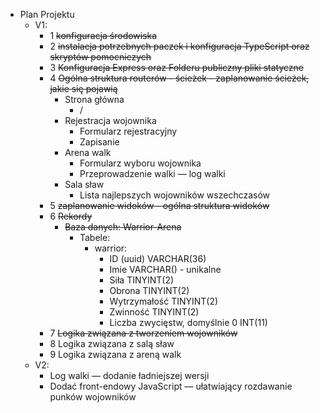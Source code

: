 - Plan Projektu
    - V1:
        - 1 ~~konfiguracja środowiska~~
        - 2 ~~instalacja potrzebnych paczek i konfiguracja TypeScript oraz skryptów pomocniczych~~
        - 3 ~~Konfiguracja Express oraz Folderu publiczny pliki statyczne~~
        - 4 ~~Ogólna struktura routerów - ścieżek - zaplanowanie ścieżek, jakie się pojawią~~
            - Strona główna
                - /
            - Rejestracja wojownika
                - Formularz rejestracyjny
                - Zapisanie
            - Arena walk
                - Formularz wyboru wojownika
                - Przeprowadzenie walki — log walki
            - Sala sław
                - Lista najlepszych wojowników wszechczasów
        - 5 ~~zaplanowanie widoków - ogólna struktura widoków~~
        - 6 ~~Rekordy~~
            - ~~Baza danych: Warrior-Arena~~
                - Tabele:
                    - warrior:
                        - ID (uuid) VARCHAR(36)
                        - Imie VARCHAR() - unikalne
                        - Siła TINYINT(2)
                        - Obrona TINYINT(2)
                        - Wytrzymałość TINYINT(2)
                        - Zwinność TINYINT(2)
                        - Liczba zwycięstw, domyślnie 0 INT(11)
        - 7 ~~Logika związana z tworzeniem wojowników~~
        - 8 Logika związana z salą sław
        - 9 Logika związana z areną walk
    - V2:
        - Log walki — dodanie ładniejszej wersji
        - Dodać front-endowy JavaScript — ułatwiający rozdawanie punków wojowników